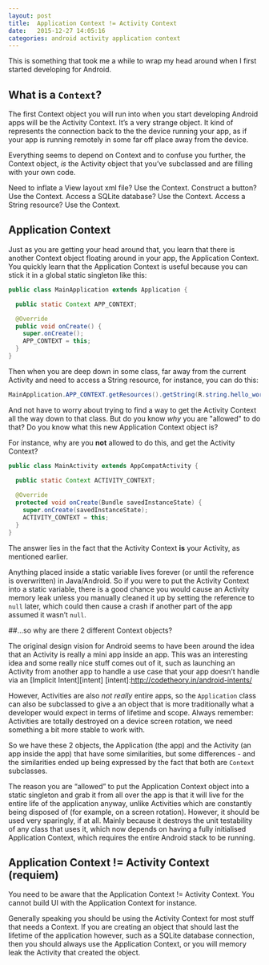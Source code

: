 ```yaml
---
layout: post
title:  Application Context != Activity Context
date:   2015-12-27 14:05:16
categories: android activity application context
---
```

This is something that took me a while to wrap my head around when I first started developing for Android.

## What is a `Context`?
The first Context object you will run into when you start developing Android apps will be the Activity Context. It’s a very strange object. It kind of represents the connection back to the the device running your app, as if your app is running remotely in some far off place away from the device. 

Everything seems to depend on Context and to confuse you further, the Context object, *is* the Activity object that you’ve subclassed and are filling with your own code.

Need to inflate a View layout xml file? Use the Context. Construct a button? Use the Context. Access a SQLite database? Use the Context. Access a String resource? Use the Context.

## Application Context
Just as you are getting your head around that, you learn that there is another Context object floating around in your app, the Application Context. You quickly learn that the Application Context is useful because you can stick it in a global static singleton like this:

```java
public class MainApplication extends Application {

  public static Context APP_CONTEXT;

  @Override
  public void onCreate() {
    super.onCreate();
    APP_CONTEXT = this;
  }
}
```

Then when you are deep down in some class, far away from the current Activity and need to access a String resource, for instance, you can do this:

```java
MainApplication.APP_CONTEXT.getResources().getString(R.string.hello_world);
```

And not have to worry about trying to find a way to get the Activity Context all the way down to that class. But do you know *why* you are "allowed" to do that? Do you know what this new Application Context object is?

For instance, why are you **not** allowed to do this, and get the Activity Context?

```java
public class MainActivity extends AppCompatActivity {

  public static Context ACTIVITY_CONTEXT;
  
  @Override
  protected void onCreate(Bundle savedInstanceState) {
    super.onCreate(savedInstanceState);
    ACTIVITY_CONTEXT = this;
  }
}
```

The answer lies in the fact that the Activity Context **is** your Activity, as mentioned earlier.

Anything placed inside a static variable lives forever (or until the reference is overwritten) in Java/Android. So if you were to put the Activity Context into a static variable, there is a good chance you would cause an Activity memory leak unless you manually cleaned it up by setting the reference to `null` later, which could then cause a crash if another part of the app assumed it wasn’t `null`.

##...so why are there 2 different Context objects?

The original design vision for Android seems to have been around the idea that an Activity is really a mini app inside an app. This was an interesting idea and some really nice stuff comes out of it, such as launching an Activity from another app to handle a use case that your app doesn’t handle via an [Implicit Intent][intent]
[intent]:http://codetheory.in/android-intents/

However, Activities are also *not really* entire apps, so the `Application` class can also be subclassed to give a an object that is more traditionally what a developer would expect in terms of lifetime and scope. Always remember: Activities are totally destroyed on a device screen rotation, we need something a bit more stable to work with.

So we have these 2 objects, the Application (the app) and the Activity (an app inside the app) that have some similarities, but some differences - and the similarities ended up being expressed by the fact that both are `Context` subclasses.

The reason you are “allowed” to put the Application Context object into a static singleton and grab it from all over the app is that it will live for the entire life of the application anyway, unlike Activities which are constantly being disposed of (for example, on a screen rotation). However, it should be used very sparingly, if at all. Mainly because it destroys the unit testability of any class that uses it, which now depends on having a fully initialised Application Context, which requires the entire Android stack to be running.

## Application Context != Activity Context (requiem)
You need to be aware that the Application Context != Activity Context. You cannot build UI with the Application Context for instance.

Generally speaking you should be using the Activity Context for most stuff that needs a Context. If you are creating an object that should last the lifetime of the application however, such as a SQLite database connection, then you should always use the Application Context, or you will memory leak the Activity that created the object.



 